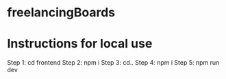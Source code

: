 # freelancingBoards

# Instructions for local use

Step 1: cd frontend
Step 2: npm i
Step 3: cd..
Step 4: npm i
Step 5: npm run dev
